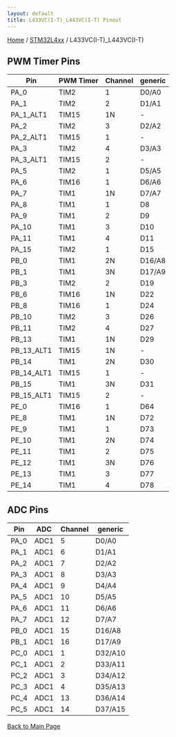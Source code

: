 ```yaml
---
layout: default
title: L433VC(I-T)_L443VC(I-T) Pinout
---
```


[Home](../../index.md) / [STM32L4xx](../index.md) / L433VC(I-T)_L443VC(I-T)

## PWM Timer Pins

| Pin | PWM Timer | Channel | generic |
| --- | --- | --- | --- |
| PA_0 | TIM2 | 1 | D0/A0 |
| PA_1 | TIM2 | 2 | D1/A1 |
| PA_1_ALT1 | TIM15 | 1N | - |
| PA_2 | TIM2 | 3 | D2/A2 |
| PA_2_ALT1 | TIM15 | 1 | - |
| PA_3 | TIM2 | 4 | D3/A3 |
| PA_3_ALT1 | TIM15 | 2 | - |
| PA_5 | TIM2 | 1 | D5/A5 |
| PA_6 | TIM16 | 1 | D6/A6 |
| PA_7 | TIM1 | 1N | D7/A7 |
| PA_8 | TIM1 | 1 | D8 |
| PA_9 | TIM1 | 2 | D9 |
| PA_10 | TIM1 | 3 | D10 |
| PA_11 | TIM1 | 4 | D11 |
| PA_15 | TIM2 | 1 | D15 |
| PB_0 | TIM1 | 2N | D16/A8 |
| PB_1 | TIM1 | 3N | D17/A9 |
| PB_3 | TIM2 | 2 | D19 |
| PB_6 | TIM16 | 1N | D22 |
| PB_8 | TIM16 | 1 | D24 |
| PB_10 | TIM2 | 3 | D26 |
| PB_11 | TIM2 | 4 | D27 |
| PB_13 | TIM1 | 1N | D29 |
| PB_13_ALT1 | TIM15 | 1N | - |
| PB_14 | TIM1 | 2N | D30 |
| PB_14_ALT1 | TIM15 | 1 | - |
| PB_15 | TIM1 | 3N | D31 |
| PB_15_ALT1 | TIM15 | 2 | - |
| PE_0 | TIM16 | 1 | D64 |
| PE_8 | TIM1 | 1N | D72 |
| PE_9 | TIM1 | 1 | D73 |
| PE_10 | TIM1 | 2N | D74 |
| PE_11 | TIM1 | 2 | D75 |
| PE_12 | TIM1 | 3N | D76 |
| PE_13 | TIM1 | 3 | D77 |
| PE_14 | TIM1 | 4 | D78 |


## ADC Pins

| Pin | ADC | Channel | generic |
| --- | --- | --- | --- |
| PA_0 | ADC1 | 5 | D0/A0 |
| PA_1 | ADC1 | 6 | D1/A1 |
| PA_2 | ADC1 | 7 | D2/A2 |
| PA_3 | ADC1 | 8 | D3/A3 |
| PA_4 | ADC1 | 9 | D4/A4 |
| PA_5 | ADC1 | 10 | D5/A5 |
| PA_6 | ADC1 | 11 | D6/A6 |
| PA_7 | ADC1 | 12 | D7/A7 |
| PB_0 | ADC1 | 15 | D16/A8 |
| PB_1 | ADC1 | 16 | D17/A9 |
| PC_0 | ADC1 | 1 | D32/A10 |
| PC_1 | ADC1 | 2 | D33/A11 |
| PC_2 | ADC1 | 3 | D34/A12 |
| PC_3 | ADC1 | 4 | D35/A13 |
| PC_4 | ADC1 | 13 | D36/A14 |
| PC_5 | ADC1 | 14 | D37/A15 |


[Back to Main Page](../../index.md)
